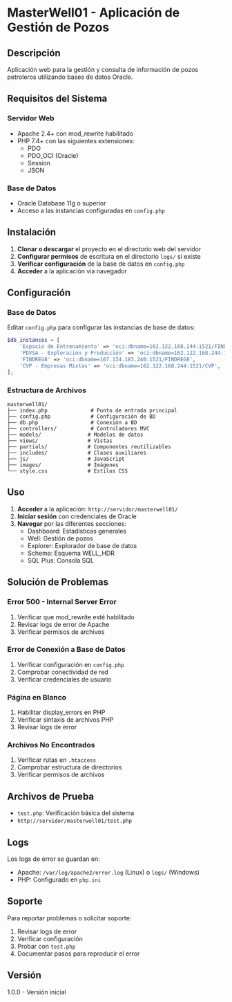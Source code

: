 # MasterWell01 - Aplicación de Gestión de Pozos

## Descripción
Aplicación web para la gestión y consulta de información de pozos petroleros utilizando bases de datos Oracle.

## Requisitos del Sistema

### Servidor Web
- Apache 2.4+ con mod_rewrite habilitado
- PHP 7.4+ con las siguientes extensiones:
  - PDO
  - PDO_OCI (Oracle)
  - Session
  - JSON

### Base de Datos
- Oracle Database 11g o superior
- Acceso a las instancias configuradas en `config.php`

## Instalación

1. **Clonar o descargar** el proyecto en el directorio web del servidor
2. **Configurar permisos** de escritura en el directorio `logs/` si existe
3. **Verificar configuración** de la base de datos en `config.php`
4. **Acceder** a la aplicación via navegador

## Configuración

### Base de Datos
Editar `config.php` para configurar las instancias de base de datos:

```php
$db_instances = [
    'Espacio de Entrenamiento' => 'oci:dbname=162.122.168.244:1521/FINDTEST',
    'PDVSA - Exploración y Producción' => 'oci:dbname=162.122.168.244:1521/FINDPDV',
    'FINDREG8' => 'oci:dbname=167.134.183.240:1521/FINDREG8',
    'CVP - Empresas Mixtas' => 'oci:dbname=162.122.168.244:1521/CVP',
];
```

### Estructura de Archivos
```
masterwell01/
├── index.php              # Punto de entrada principal
├── config.php             # Configuración de BD
├── db.php                 # Conexión a BD
├── controllers/           # Controladores MVC
├── models/               # Modelos de datos
├── views/                # Vistas
├── partials/             # Componentes reutilizables
├── includes/             # Clases auxiliares
├── js/                   # JavaScript
├── images/               # Imágenes
└── style.css             # Estilos CSS
```

## Uso

1. **Acceder** a la aplicación: `http://servidor/masterwell01/`
2. **Iniciar sesión** con credenciales de Oracle
3. **Navegar** por las diferentes secciones:
   - Dashboard: Estadísticas generales
   - Well: Gestión de pozos
   - Explorer: Explorador de base de datos
   - Schema: Esquema WELL_HDR
   - SQL Plus: Consola SQL

## Solución de Problemas

### Error 500 - Internal Server Error
1. Verificar que mod_rewrite esté habilitado
2. Revisar logs de error de Apache
3. Verificar permisos de archivos

### Error de Conexión a Base de Datos
1. Verificar configuración en `config.php`
2. Comprobar conectividad de red
3. Verificar credenciales de usuario

### Página en Blanco
1. Habilitar display_errors en PHP
2. Verificar sintaxis de archivos PHP
3. Revisar logs de error

### Archivos No Encontrados
1. Verificar rutas en `.htaccess`
2. Comprobar estructura de directorios
3. Verificar permisos de archivos

## Archivos de Prueba

- `test.php`: Verificación básica del sistema
- `http://servidor/masterwell01/test.php`

## Logs

Los logs de error se guardan en:
- Apache: `/var/log/apache2/error.log` (Linux) o `logs/` (Windows)
- PHP: Configurado en `php.ini`

## Soporte

Para reportar problemas o solicitar soporte:
1. Revisar logs de error
2. Verificar configuración
3. Probar con `test.php`
4. Documentar pasos para reproducir el error

## Versión
1.0.0 - Versión inicial







